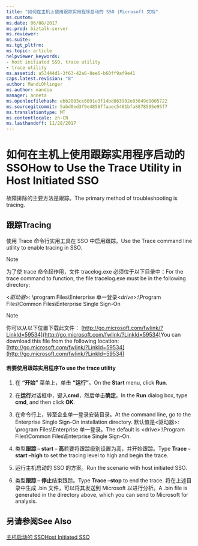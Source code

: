 ```yaml
---
title: "如何在主机上使用跟踪实用程序启动的 SSO |Microsoft 文档"
ms.custom: 
ms.date: 06/08/2017
ms.prod: biztalk-server
ms.reviewer: 
ms.suite: 
ms.tgt_pltfrm: 
ms.topic: article
helpviewer_keywords:
- host initiated SSO, trace utility
- trace utility
ms.assetid: a53444d1-3f63-42a6-8ee6-b60ff9af9e41
caps.latest.revision: "8"
author: MandiOhlinger
ms.author: mandia
manager: anneta
ms.openlocfilehash: ebb2003cc6091e3f14bd863902e03649d9005722
ms.sourcegitcommit: 5abd0ed3f9e4858ffaaec5481bfa8878595e95f7
ms.translationtype: MT
ms.contentlocale: zh-CN
ms.lasthandoff: 11/28/2017
---
```

# <a name="how-to-use-the-trace-utility-in-host-initiated-sso"></a><span data-ttu-id="5e9ab-102">如何在主机上使用跟踪实用程序启动的 SSO</span><span class="sxs-lookup"><span data-stu-id="5e9ab-102">How to Use the Trace Utility in Host Initiated SSO</span></span>
<span data-ttu-id="5e9ab-103">故障排除的主要方法是跟踪。</span><span class="sxs-lookup"><span data-stu-id="5e9ab-103">The primary method of troubleshooting is tracing.</span></span>  
  
## <a name="tracing"></a><span data-ttu-id="5e9ab-104">跟踪</span><span class="sxs-lookup"><span data-stu-id="5e9ab-104">Tracing</span></span>  
 <span data-ttu-id="5e9ab-105">使用 Trace 命令行实用工具在 SSO 中启用跟踪。</span><span class="sxs-lookup"><span data-stu-id="5e9ab-105">Use the Trace command line utility to enable tracing in SSO.</span></span>  
  
> [!NOTE]
>  <span data-ttu-id="5e9ab-106">为了使 trace 命令起作用，文件 tracelog.exe 必须位于以下目录中：</span><span class="sxs-lookup"><span data-stu-id="5e9ab-106">For the trace command to function, the file tracelog.exe must be in the following directory:</span></span>  
>   
>  <span data-ttu-id="5e9ab-107">\<*驱动器*\>: \program Files\Enterprise 单一登录</span><span class="sxs-lookup"><span data-stu-id="5e9ab-107">\<*drive*\>:\Program Files\Common Files\Enterprise Single Sign-On</span></span>  
  
> [!NOTE]
>  <span data-ttu-id="5e9ab-108">你可以从以下位置下载此文件： [http://go.microsoft.com/fwlink/?LinkId=59534](http://go.microsoft.com/fwlink/?LinkId=59534)</span><span class="sxs-lookup"><span data-stu-id="5e9ab-108">You can download this file from the following location: [http://go.microsoft.com/fwlink/?LinkId=59534](http://go.microsoft.com/fwlink/?LinkId=59534)</span></span>  
  
#### <a name="to-use-the-trace-utility"></a><span data-ttu-id="5e9ab-109">若要使用跟踪实用程序</span><span class="sxs-lookup"><span data-stu-id="5e9ab-109">To use the trace utility</span></span>  
  
1.  <span data-ttu-id="5e9ab-110">在 **“开始”** 菜单上，单击 **“运行”**。</span><span class="sxs-lookup"><span data-stu-id="5e9ab-110">On the **Start** menu, click **Run**.</span></span>  
  
2.  <span data-ttu-id="5e9ab-111">在**运行**对话框中，键入**cmd**，然后单击**确定**。</span><span class="sxs-lookup"><span data-stu-id="5e9ab-111">In the **Run** dialog box, type **cmd**, and then click **OK**.</span></span>  
  
3.  <span data-ttu-id="5e9ab-112">在命令行上，转至企业单一登录安装目录。</span><span class="sxs-lookup"><span data-stu-id="5e9ab-112">At the command line, go to the Enterprise Single Sign-On installation directory.</span></span> <span data-ttu-id="5e9ab-113">默认值是\<驱动器\>: \program Files\Enterprise 单一登录。</span><span class="sxs-lookup"><span data-stu-id="5e9ab-113">The default is \<drive\>:\Program Files\Common Files\Enterprise Single Sign-On.</span></span>  
  
4.  <span data-ttu-id="5e9ab-114">类型**跟踪 – start – 高**若要将跟踪级别设置为高，并开始跟踪。</span><span class="sxs-lookup"><span data-stu-id="5e9ab-114">Type **Trace –start –high** to set the tracing level to high and begin the trace.</span></span>  
  
5.  <span data-ttu-id="5e9ab-115">运行主机启动的 SSO 的方案。</span><span class="sxs-lookup"><span data-stu-id="5e9ab-115">Run the scenario with host initiated SSO.</span></span>  
  
6.  <span data-ttu-id="5e9ab-116">类型**跟踪 – 停止**结束跟踪。</span><span class="sxs-lookup"><span data-stu-id="5e9ab-116">Type **Trace –stop** to end the trace.</span></span> <span data-ttu-id="5e9ab-117">将在上述目录中生成 .bin 文件，可以将其发送到 Microsoft 以进行分析。</span><span class="sxs-lookup"><span data-stu-id="5e9ab-117">A .bin file is generated in the directory above, which you can send to Microsoft for analysis.</span></span>  
  
## <a name="see-also"></a><span data-ttu-id="5e9ab-118">另请参阅</span><span class="sxs-lookup"><span data-stu-id="5e9ab-118">See Also</span></span>  
 [<span data-ttu-id="5e9ab-119">主机启动的 SSO</span><span class="sxs-lookup"><span data-stu-id="5e9ab-119">Host Initiated SSO</span></span>](../core/host-initiated-sso.md)